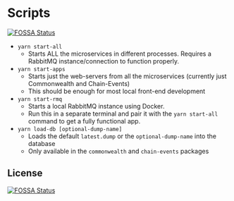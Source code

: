 # Scripts
[![FOSSA Status](https://app.fossa.com/api/projects/git%2Bgithub.com%2Fhicommonwealth%2Fcommonwealth.svg?type=shield)](https://app.fossa.com/projects/git%2Bgithub.com%2Fhicommonwealth%2Fcommonwealth?ref=badge_shield)

- `yarn start-all`
  - Starts ALL the microservices in different processes. Requires a RabbitMQ instance/connection to function properly.
- `yarn start-apps`
  - Starts just the web-servers from all the microservices (currently just Commonwealth and Chain-Events)
  - This should be enough for most local front-end development
- `yarn start-rmq`
  - Starts a local RabbitMQ instance using Docker.
  - Run this in a separate terminal and pair it with the `yarn start-all` command to get a fully functional app.
- `yarn load-db [optional-dump-name]`
  - Loads the default `latest.dump` or the `optional-dump-name` into the database
  - Only available in the `commonwealth` and `chain-events` packages


## License
[![FOSSA Status](https://app.fossa.com/api/projects/git%2Bgithub.com%2Fhicommonwealth%2Fcommonwealth.svg?type=large)](https://app.fossa.com/projects/git%2Bgithub.com%2Fhicommonwealth%2Fcommonwealth?ref=badge_large)